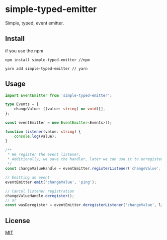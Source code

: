 # simple-typed-emitter

Simple, typed, event emitter.

## Install

if you use the npm
```
npm install simple-typed-emitter //npm

yarn add simple-typed-emitter // yarn
```

## Usage

```typescript
import EventEmitter from 'simple-typed-emitter';

type Events = {
    changeValue: ((value: string) => void)[],
};

const eventEmitter = new EventEmitter<Events>();

function listener(value: string) {
    console.log(value);
}

/**
 * We register the event listener.
 * Additionally, we save the handler, later we can use it to unregister.
 */
const changeValueHandle = eventEmitter.registerListener('changeValue', listener);

// Emitting an event
eventEmitter.emit('changeValue', 'ping');

// Cancel listener registration
changeValueHandle.deregister();
// or
const wasDeregister = eventEmitter.deregisterListener('changeValue', listener);
```

## License
[MIT](https://github.com/MaksimLavrenyuk/simple-typed-emitter/blob/main/LICENSE)
